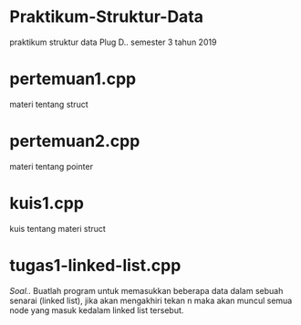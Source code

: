 # Praktikum-Struktur-Data
praktikum struktur data Plug D.. semester 3 tahun 2019

# pertemuan1.cpp
materi tentang struct

# pertemuan2.cpp
materi tentang pointer

# kuis1.cpp
kuis tentang materi struct

# tugas1-linked-list.cpp
*Soal..*
Buatlah program untuk memasukkan beberapa data dalam sebuah senarai (linked list), jika akan mengakhiri tekan n maka akan muncul semua node yang masuk kedalam linked list tersebut.
